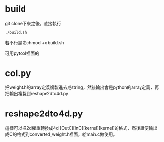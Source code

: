 # build

git clone下來之後，直接執行
```bash
./build.sh
````
若不行請先chmod +x build.sh

可用pytool裡面的

# col.py
把weight.h的array定義複製進去成string，然後輸出會是python的array定義，再把輸出複製到reshape2dto4d.py
# reshape2dto4d.py
這樣可以把2d權重轉換成4d [OutC][InC][kernel][kernel]的格式，然後順便輸出成C的格式到converted_weight.h裡面，給main.c做使用。
